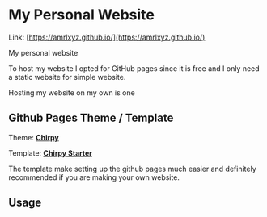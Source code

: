 # My Personal Website

Link: [https://amrlxyz.github.io/](https://amrlxyz.github.io/)

My personal website 

To host my website I opted for GitHub pages since it is free and I only need a static website for simple website.

Hosting my website on my own is one

## Github Pages Theme / Template

Theme: [**Chirpy**][chirpy]

Template: [**Chirpy Starter**][template]

The template make setting up the github pages much easier and definitely recommended if you are making your own website.


## Usage



[chirpy]: https://github.com/cotes2020/jekyll-theme-chirpy/
[template]: https://github.com/cotes2020/chirpy-starter/
